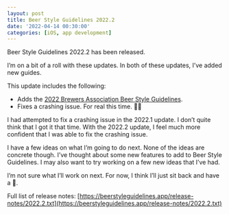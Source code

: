 ```yaml
---
layout: post
title: Beer Style Guidelines 2022.2
date: '2022-04-14 00:30:00'
categories: [iOS, app development]
---
```


Beer Style Guidelines 2022.2 has been released.

I’m on a bit of a roll with these updates. In both of these updates, I’ve added new guides.

This update includes the following:

- Adds the [2022 Brewers Association Beer Style Guidelines](https://www.brewersassociation.org/edu/brewers-association-beer-style-guidelines/).
- Fixes a crashing issue. For real this time. 🤞🏻

I had attempted to fix a crashing issue in the 2022.1 update. I don’t quite think that I got it that time. With the 2022.2 update, I feel much more confident that I was able to fix the crashing issue.

I have a few ideas on what I’m going to do next. None of the ideas are concrete though. I’ve thought about some new features to add to Beer Style Guidelines. I may also want to try working on a few new ideas that I’ve had.

I’m not sure what I’ll work on next. For now, I think I’ll just sit back and have a 🍺.

Full list of release notes: [https://beerstyleguidelines.app/release-notes/2022.2.txt](https://beerstyleguidelines.app/release-notes/2022.2.txt)

